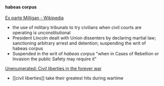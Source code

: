 #### habeas corpus

[Ex parte Milligan - Wikipedia](https://en.wikipedia.org/wiki/Ex_parte_Milligan)
- the use of military tribunals to try civilians when civil courts are operating is unconstitutional
- President Lincoln dealt with Union dissenters by declaring martial law; sanctioning arbitrary arrest and detention; suspending the writ of habeas corpus
- Suspended in the writ of _habeas corpus_ "when in Cases of Rebellion or Invasion the public Safety may require it"

[Unenumerated: Civil liberties in the forever war](https://unenumerated.blogspot.com/2005/10/civil-liberties-in-forever-war.html)
- [[civil liberties]] take their greatest hits during wartime
